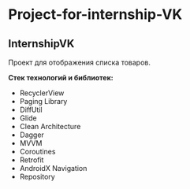 # Project-for-internship-VK
## InternshipVK
Проект для отображения списка товаров.  

**Стек технологий и библиотек:**
* RecyclerView
* Paging Library
* DiffUtil
* Glide
* Clean Architecture
* Dagger
* MVVM
* Coroutines
* Retrofit
* AndroidX Navigation 
* Repository
